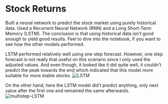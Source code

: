 # Stock Returns 
Built a neural network to predict the stock market using purely historical data. Used a Recurrent Neural Network (RNN) and a Long Short-Term Memory (LSTM). The conclusion is that using historical data isn't good enough to yield good results. Feel to dive into the notebook, if you want to see how the other models performed.


LSTM performed relatively well using one step forecast. However, one step forecast is not really that useful on this scenario since I only used the adjusted values. And even though, it looked like it did quite well, it couldn't predict the peak towards the end which indicated that this model more suitable for more stable stocks.
![LSTM](https://user-images.githubusercontent.com/79936222/140310997-1c58f1b7-914e-44e7-8980-faa365c147bf.jpeg)


On the other hand, here the LSTM model did't predict anything, only next value after the first one and remained the same afterwards.
![multistep-LSTM](https://user-images.githubusercontent.com/79936222/140312796-6e81c63f-4fc4-4520-94fd-5a019b9d435d.jpeg)
